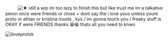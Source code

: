 ㅤㅤㅤ![★](https://files.catbox.moe/gwq8v4.png)
still a wip im too lazy to finish this but like trust me im a talkative peron once were friends or close + dont say the i love yous unless youre proto or ethan or kristina moots , kys / im gonna touch you / freaky stuff is OKAY if were FRIENDS thanks 😁😁 thats all you need to knwo

![iloveprotok](https://files.catbox.moe/7ar8e6.jpg)
